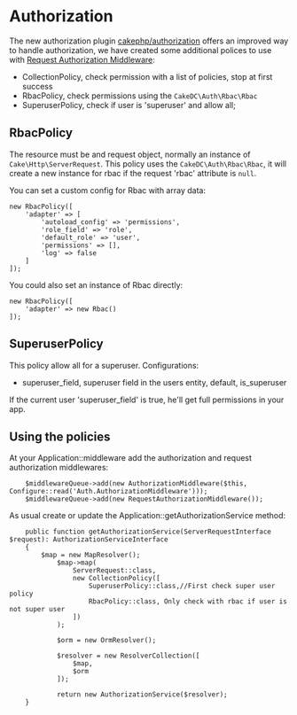 Authorization
=============
The new authorization plugin [cakephp/authorization](https://github.com/cakephp/authorization/)
offers an improved way to handle authorization, we have created some additional polices to use
with [Request Authorization Middleware](https://github.com/cakephp/authorization/blob/master/src/Middleware/RequestAuthorizationMiddleware.php):

 - CollectionPolicy, check permission with a list of policies, stop at first success
 - RbacPolicy, check permissions using the `CakeDC\Auth\Rbac\Rbac`
 - SuperuserPolicy, check if user is 'superuser' and allow all;

RbacPolicy
----------
The resource must be and request object, normally an instance of `Cake\Http\ServerRequest`. This
policy uses the `CakeDC\Auth\Rbac\Rbac`, it will create a new instance for rbac if the request
'rbac' attribute is `null`.

You can set a custom config for Rbac with array data:

```
new RbacPolicy([
    'adapter' => [
        'autoload_config' => 'permissions',
        'role_field' => 'role',
        'default_role' => 'user',
        'permissions' => [],
        'log' => false
    ]
]);
```

You could also set an instance of Rbac directly:
```
new RbacPolicy([
    'adapter' => new Rbac()
]);
```

SuperuserPolicy
---------------
This policy allow all for a superuser. Configurations:
 - superuser_field, superuser field in the users entity, default, is_superuser

If the current user 'superuser_field' is true, he'll get full permissions in your app.

Using the policies
------------------

At your Application::middleware add the authorization and request authorization middlewares:
 
```
    $middlewareQueue->add(new AuthorizationMiddleware($this, Configure::read('Auth.AuthorizationMiddleware')));
    $middlewareQueue->add(new RequestAuthorizationMiddleware());
```

As usual create or update the Application::getAuthorizationService method:
   
```
    public function getAuthorizationService(ServerRequestInterface $request): AuthorizationServiceInterface
    {
        $map = new MapResolver();
            $map->map(
                ServerRequest::class,
                new CollectionPolicy([
                    SuperuserPolicy::class,//First check super user policy
                    RbacPolicy::class, Only check with rbac if user is not super user
                ])
            );
    
            $orm = new OrmResolver();
    
            $resolver = new ResolverCollection([
                $map,
                $orm
            ]);
    
            return new AuthorizationService($resolver);
    }     
```
